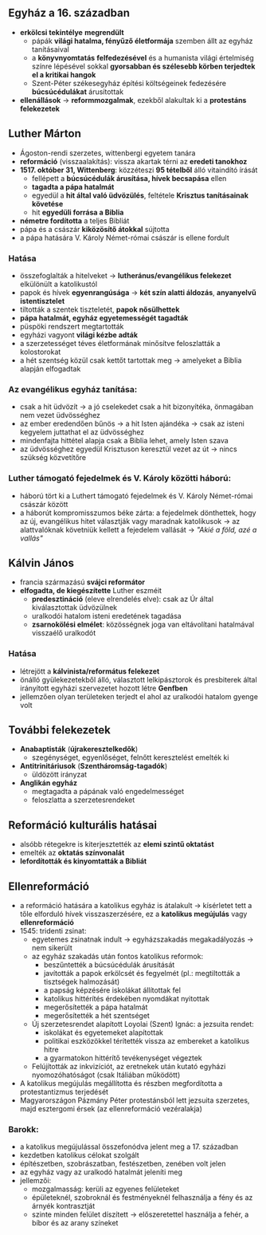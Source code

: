 ## Egyház a 16. században
- **erkölcsi tekintélye** **megrendült**
	- pápák **világi hatalma, fényűző életformája** szemben állt az egyház tanításaival
	- a **könyvnyomtatás** **felfedezésével** és a humanista világi értelmiség színre lépésével sokkal **gyorsabban és szélesebb körben terjedtek el a kritikai hangok**
	- Szent-Péter székesegyház építési költségeinek fedezésére **búcsúcédulákat** árusítottak
- **ellenállások** -> **reformmozgalmak**, ezekből alakultak ki a **protestáns felekezetek**
## Luther Márton
- Ágoston-rendi szerzetes, wittenbergi egyetem tanára
- **reformáció** (visszaalakítás): vissza akartak térni az **eredeti tanokhoz**
- **1517. október 31, Wittenberg**: közzéteszi **95 tételből** álló vitaindító írását
	- fellépett a **búcsúcédulák árusítása, hívek becsapása** ellen
	- **tagadta a pápa hatalmát**
	- egyedül a **hit által való üdvözülés**, feltétele **Krisztus tanításainak követése**
	- hit **egyedüli forrása a Biblia**
- **németre fordította** a teljes Bibliát
- pápa és a császár **kiközösítő átokkal** sújtotta
- a pápa hatására V. Károly Német-római császár is ellene fordult
### Hatása
- összefoglalták a hitelveket -> **lutheránus/evangélikus felekezet** elkülönült a katolikustól
- papok és hívek **egyenrangúsága** -> **két szín alatti áldozás**, **anyanyelvű istentisztelet**
- tiltották a szentek tiszteletét, **papok nősülhettek**
- **pápa hatalmát, egyház egyetemességét tagadták**
- püspöki rendszert megtartották
- egyházi vagyont **világi kézbe adták**
- a szerzetességet téves életformának minősítve feloszlatták a kolostorokat
- a hét szentség közül csak kettőt tartottak meg -> amelyeket a Biblia alapján elfogadtak
### Az evangélikus egyház tanítása:
- csak a hit üdvözít -> a jó cselekedet csak a hit bizonyítéka, önmagában nem vezet üdvösséghez
- az ember eredendően bűnös -> a hit Isten ajándéka -> csak az isteni kegyelem juttathat el az üdvösséghez
- mindenfajta hittétel alapja csak a Biblia lehet, amely Isten szava
- az üdvösséghez egyedül Krisztuson keresztül vezet az út -> nincs szükség közvetítőre
### Luther támogató fejedelmek és V. Károly közötti háború:
- háború tört ki a Luthert támogató fejedelmek és V. Károly Német-római császár között
- a háborút kompromisszumos béke zárta: a fejedelmek dönthettek, hogy az új, evangélikus hitet választják vagy maradnak katolikusok -> az alattvalóknak követniük kellett a fejedelem vallását -> *"Akié a föld, azé a vallás"*

## Kálvin János
- francia származású **svájci reformátor**
- **elfogadta, de kiegészítette** Luther eszméit
	- **predesztináció** (eleve elrendelés elve): csak az Úr által kiválasztottak üdvözülnek
	- uralkodói hatalom isteni eredetének tagadása
	- **zsarnokölési elmélet**: közösségnek joga van eltávolítani hatalmával visszaélő uralkodót
### Hatása
- létrejött a **kálvinista/református felekezet**
- önálló gyülekezetekből álló, választott lelkipásztorok és presbiterek által irányított egyházi szervezetet hozott létre **Genfben**
- jellemzően olyan területeken terjedt el ahol az uralkodói hatalom gyenge volt
## További felekezetek
- **Anabaptisták** (**újrakeresztelkedők**)
	- szegénységet, egyenlőséget, felnőtt keresztelést emelték ki
- **Antitrinitáriusok** (**Szentháromság-tagadók**)
	- üldözött irányzat
- **Anglikán egyház**
	- megtagadta a pápának való engedelmességet
	- feloszlatta a szerzetesrendeket
## Reformáció kulturális hatásai
- alsóbb rétegekre is kiterjesztették az **elemi szintű oktatást**
- emelték az **oktatás színvonalát**
- **lefordították és kinyomtatták a Bibliát**
## Ellenreformáció
- a reformáció hatására a katolikus egyház is átalakult -> kísérletet tett a tőle elforduló hívek visszaszerzésére, ez a **katolikus megújulás** vagy **ellenreformáció**
- 1545: tridenti zsinat:
	- egyetemes zsinatnak indult -> egyházszakadás megakadályozás -> nem sikerült
	- az egyház szakadás után fontos katolikus reformok:
		- beszűntették a búcsúcédulák árusítását
		- javították a papok erkölcsét és fegyelmét (pl.: megtiltották a tisztségek halmozását)
		- a papság képzésére iskolákat állítottak fel
		- katolikus hittérítés érdekében nyomdákat nyitottak
		- megerősítették a pápa hatalmát
		- megerősítették a hét szentséget
	- Új szerzetesrendet alapított Loyolai (Szent) Ignác: a jezsuita rendet:
		- iskolákat és egyetemeket alapítottak
		- politikai eszközökkel térítették vissza az embereket a katolikus hitre
		- a gyarmatokon hittérítő tevékenységet végeztek
	- Felújították az inkvizíciót, az eretnekek után kutató egyházi nyomozóhatóságot (csak Itáliában működött)
- A katolikus megújulás megállította és részben megfordította a protestantizmus terjedését
- Magyarországon Pázmány Péter protestánsból lett jezsuita szerzetes, majd esztergomi érsek (az ellenreformáció vezéralakja)
### Barokk:
- a katolikus megújulással összefonódva jelent meg a 17. században
- kezdetben katolikus célokat szolgált
- építészetben, szobrászatban, festészetben, zenében volt jelen
- az egyház vagy az uralkodó hatalmát jeleníti meg
- jellemzői:
	- mozgalmasság: kerüli az egyenes felületeket
	- épületeknél, szobroknál és festményeknél felhasználja a fény és az árnyék kontrasztját
	- szinte minden felület díszített -> előszeretettel használja a fehér, a bíbor és az arany színeket